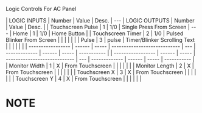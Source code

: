 Logic Controls For AC Panel

| LOGIC INPUTS      | Number | Value | Desc.                        | --- | LOGIC OUTPUTS | Number | Value | Desc.       |
| Touchscreen Pulse | 1      | 1/0   | Single Press From Screen     | --- | Home          | 1      | 1/0   | Home Button |
| Touchscreen Timer | 2      | 1/0   | Pulsed Blinker From Screen   |     |               |        |       |             |
| Pulse             | 3      | pulse | Timer/Blinker Scrolling Text |     |               |        |       |             |
| ----------------- | ------ | ----- | ---------------------------- | --- | ------------- | ------ | ----- | ----------- |
| ----------------- | ------ | ----- | ---------------------------- | --- | ------------- | ------ | ----- | ----------- |
| Monitor Width     | 1      | X     | From Touchscreen             |     |               |        |       |             |
| Monitor Length    | 2      | X     | From Touchscreen             |     |               |        |       |             |
| Touchscreen X     | 3      | X     | From Touchscreen             |     |               |        |       |             |
| Touchscreen Y     | 4      | X     | From Touchscreen             |     |               |        |       |             |


NOTE
====

